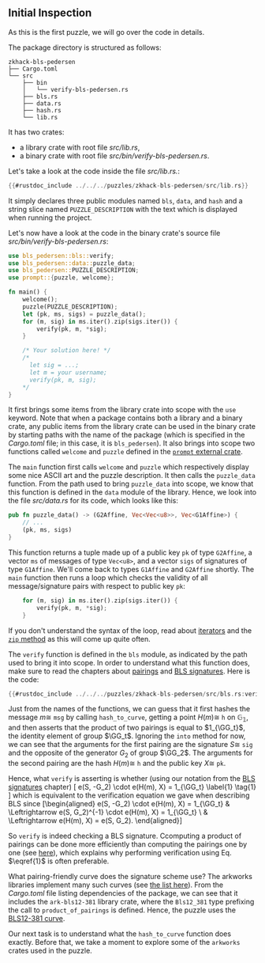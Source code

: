 ## Initial Inspection

As this is the first puzzle, we will go over the code in details.

The package directory is structured as follows:

```text
zkhack-bls-pedersen
├── Cargo.toml
└── src
    ├── bin
    │   └── verify-bls-pedersen.rs
    ├── bls.rs
    ├── data.rs
    ├── hash.rs
    └── lib.rs
```

It has two crates:

- a library crate with root file *src/lib.rs*,
- a binary crate with root file *src/bin/verify-bls-pedersen.rs*.

Let's take a look at the code inside the file *src/lib.rs.*:

```rust
{{#rustdoc_include ../../../puzzles/zkhack-bls-pedersen/src/lib.rs}}
```

It simply declares three public modules named `bls`, `data`, and `hash` and a string slice named `PUZZLE_DESCRIPTION` with the text which is displayed when running the project.

Let's now have a look at the code in the binary crate's source file *src/bin/verify-bls-pedersen.rs*:

```rust
use bls_pedersen::bls::verify;
use bls_pedersen::data::puzzle_data;
use bls_pedersen::PUZZLE_DESCRIPTION;
use prompt::{puzzle, welcome};

fn main() {
    welcome();
    puzzle(PUZZLE_DESCRIPTION);
    let (pk, ms, sigs) = puzzle_data();
    for (m, sig) in ms.iter().zip(sigs.iter()) {
        verify(pk, m, *sig);
    }

    /* Your solution here! */
    /*
      let sig = ...;
      let m = your username;
      verify(pk, m, sig);
    */
}
```

It first brings some items from the library crate into scope with the `use` keyword.
Note that when a package contains both a library and a binary crate, any public items from the library crate can be used in the binary crate by starting paths with the name of the package (which is specified in the *Cargo.toml* file; in this case, it is `bls_pedersen`).
It also brings into scope two functions called `welcome` and `puzzle` defined in the [`prompt` external crate](https://github.com/kobigurk/zkhack-prompt/blob/master/src/lib.rs).

The `main` function first calls `welcome` and `puzzle` which respectively display some nice ASCII art and the puzzle description.
It then calls the `puzzle_data` function.
From the path used to bring `puzzle_data` into scope, we know that this function is defined in the `data` module of the library.
Hence, we look into the file *src/data.rs* for its code, which looks like this:

```rust
pub fn puzzle_data() -> (G2Affine, Vec<Vec<u8>>, Vec<G1Affine>) {
    // ...
    (pk, ms, sigs)
}
```

This function returns a tuple made up of a public key `pk` of type `G2Affine`, a vector `ms` of messages of type `Vec<u8>`, and a vector `sigs` of signatures of type `G1Affine`.
We'll come back to types `G1Affine` and `G2Affine` shortly.
The `main` function then runs a loop which checks the validity of all message/signature pairs with respect to public key `pk`:

```rust
    for (m, sig) in ms.iter().zip(sigs.iter()) {
        verify(pk, m, *sig);
    }
```

If you don't understand the syntax of the loop, read about [iterators](https://doc.rust-lang.org/stable/book/ch13-02-iterators.html) and the [`zip` method](https://doc.rust-lang.org/stable/std/iter/trait.Iterator.html#method.zip) as this will come up quite often.

The `verify` function is defined in the `bls` module, as indicated by the path used to bring it into scope.
In order to understand what this function does, make sure to read the chapters about [pairings](../../mathematical-preliminaries/pairings.md) and [BLS signatures](../../cryptographic-notions/bls-signatures.md).
Here is the code:

```rust
{{#rustdoc_include ../../../puzzles/zkhack-bls-pedersen/src/bls.rs:verify}}
```

Just from the names of the functions, we can guess that it first hashes the message $m \cong$ `msg` by calling `hash_to_curve`, getting a point $H(m) \cong$ `h` on $\mathbb{G_1}$, and then asserts that the product of two pairings is equal to $1_{\GG_t}$, the identity element of group $\GG_t$.
Ignoring the `into` method for now, we can see that the arguments for the first pairing are the signature $S \cong$ `sig` and the opposite of the generator $G_2$ of group $\GG_2$.
The arguments for the second pairing are the hash $H(m) \cong$ `h` and the public key $X \cong$ `pk`.

Hence, what `verify` is asserting is whether (using our notation from the [BLS signatures](../../cryptographic-notions/bls-signatures.md) chapter)
\[
 e(S, -G_2) \cdot e(H(m), X) = 1_{\GG_t} \label{1} \tag{1}
\]
which is equivalent to the verification equation we gave when describing BLS since
\[\begin{aligned}
 e(S, -G_2) \cdot e(H(m), X) = 1_{\GG_t} & \Leftrightarrow e(S, G_2)^{-1} \cdot e(H(m), X) = 1_{\GG_t} \\
 & \Leftrightarrow e(H(m), X) = e(S, G_2).
\end{aligned}\]

So `verify` is indeed checking a BLS signature.
Ccomputing a product of pairings can be done more efficiently than computing the pairings one by one (see [here](../../mathematical-preliminaries/pairings.md)), which explains why performing verification using Eq. $\eqref{1}$ is often preferable.


What pairing-friendly curve does the signature scheme use?
The arkworks libraries implement many such curves (see [the list here](https://github.com/arkworks-rs/curves)).
From the *Cargo.toml* file listing dependencies of the package, we can see that it includes the `ark-bls12-381` library crate, where the `Bls12_381` type prefixing the call to `product_of_pairings` is defined.
Hence, the puzzle uses the [BLS12-381 curve](../../mathematical-preliminaries/pairings.md).

Our next task is to understand what the `hash_to_curve` function does exactly.
Before that, we take a moment to explore some of the `arkworks` crates used in the puzzle.
